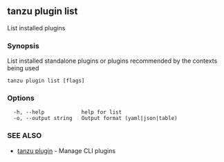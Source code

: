 ## tanzu plugin list

List installed plugins

### Synopsis

List installed standalone plugins or plugins recommended by the contexts being used

```
tanzu plugin list [flags]
```

### Options

```
  -h, --help            help for list
  -o, --output string   Output format (yaml|json|table)
```

### SEE ALSO

* [tanzu plugin](tanzu_plugin.md)	 - Manage CLI plugins

